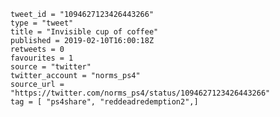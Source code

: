 ```
tweet_id = "1094627123426443266"
type = "tweet"
title = "Invisible cup of coffee"
published = 2019-02-10T16:00:18Z
retweets = 0
favourites = 1
source = "twitter"
twitter_account = "norms_ps4"
source_url = "https://twitter.com/norms_ps4/status/1094627123426443266"
tag = [ "ps4share", "reddeadredemption2",]
```

<p class='image'><img src='http://mnf.m17s.net/2019/02/10/DzDlkI6WsAAO8sA.jpg' alt=''></p>


